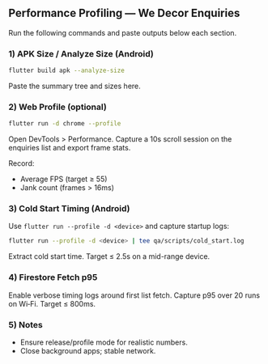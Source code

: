 ## Performance Profiling — We Decor Enquiries

Run the following commands and paste outputs below each section.

### 1) APK Size / Analyze Size (Android)
```bash
flutter build apk --analyze-size
```
Paste the summary tree and sizes here.

### 2) Web Profile (optional)
```bash
flutter run -d chrome --profile
```
Open DevTools > Performance. Capture a 10s scroll session on the enquiries list and export frame stats.

Record:
- Average FPS (target ≥ 55)
- Jank count (frames > 16ms)

### 3) Cold Start Timing (Android)
Use `flutter run --profile -d <device>` and capture startup logs:
```bash
flutter run --profile -d <device> | tee qa/scripts/cold_start.log
```
Extract cold start time. Target ≤ 2.5s on a mid-range device.

### 4) Firestore Fetch p95
Enable verbose timing logs around first list fetch. Capture p95 over 20 runs on Wi‑Fi. Target ≤ 800ms.

### 5) Notes
- Ensure release/profile mode for realistic numbers.
- Close background apps; stable network.

